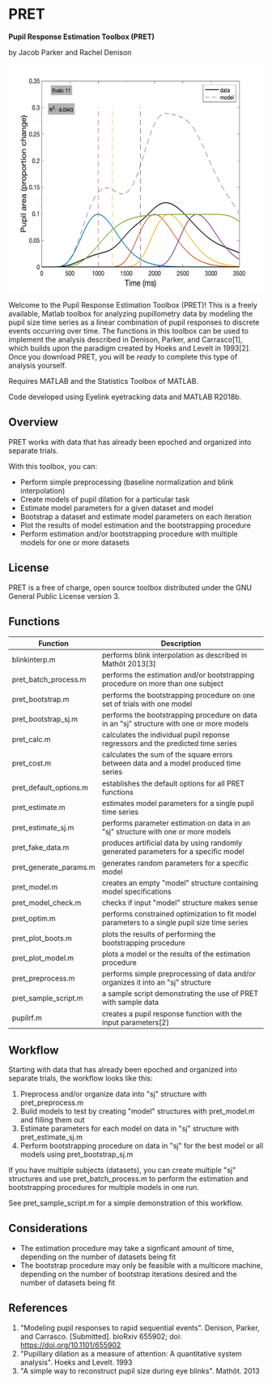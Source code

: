 # PRET #
__Pupil Response Estimation Toolbox (PRET)__

  by Jacob Parker and Rachel Denison
  
  <img src="PRET.gif" width="600" height="450">
  
  Welcome to the Pupil Response Estimation Toolbox (PRET)! This is a freely available, Matlab toolbox for analyzing pupillometry
  data by modeling the pupil size time series as a linear combination of pupil responses to discrete events occurring over time.
  The functions in this toolbox can be used to implement the analysis described in Denison, Parker, and Carrasco[1], which builds upon the
  paradigm created by Hoeks and Levelt in 1993[2]. Once you download PRET, you will be _ready_ to complete this type of analysis         yourself.
  
  Requires MATLAB and the Statistics Toolbox of MATLAB.
  
  Code developed using Eyelink eyetracking data and MATLAB R2018b.
  
## Overview ##
  PRET works with data that has already been epoched and organized into separate trials.

  With this toolbox, you can:
  * Perform simple preprocessing (baseline normalization and blink interpolation)
  * Create models of pupil dilation for a particular task
  * Estimate model parameters for a given dataset and model
  * Bootstrap a dataset and estimate model parameters on each iteration
  * Plot the results of model estimation and the bootstrapping procedure
  * Perform estimation and/or bootstrapping procedure with multiple models for one or more datasets
  
## License ##
  PRET is a free of charge, open source toolbox distributed under the GNU General Public License version 3.
  
## Functions ##
Function | Description
---------|------------
blinkinterp.m | performs blink interpolation as described in Mathôt 2013[3]
pret_batch_process.m | performs the estimation and/or bootstrapping procedure on more than one subject
pret_bootstrap.m | performs the bootstrapping procedure on one set of trials with one model
pret_bootstrap_sj.m | performs the bootstrapping procedure on data in an "sj" structure with one or more models
pret_calc.m | calculates the individual pupil reponse regressors and the predicted time series
pret_cost.m | calculates the sum of the square errors between data and a model produced time series
pret_default_options.m | establishes the default options for all PRET functions
pret_estimate.m | estimates model parameters for a single pupil time series
pret_estimate_sj.m | performs parameter estimation on data in an "sj" structure with one or more models
pret_fake_data.m | produces artificial data by using randomly generated parameters for a specific model
pret_generate_params.m | generates random parameters for a specific model
pret_model.m | creates an empty "model" structure containing model specifications
pret_model_check.m | checks if input "model" structure makes sense
pret_optim.m | performs constrained optimization to fit model parameters to a single pupil size time series
pret_plot_boots.m | plots the results of performing the bootstrapping procedure
pret_plot_model.m | plots a model or the results of the estimation procedure
pret_preprocess.m | performs simple preprocessing of data and/or organizes it into an "sj" structure
pret_sample_script.m | a sample script demonstrating the use of PRET with sample data
pupilrf.m | creates a pupil response function with the input parameters[2]

## Workflow ##
Starting with data that has already been epoched and organized into separate trials, the workflow looks like this:
1. Preprocess and/or organize data into "sj" structure with pret_preprocess.m
2. Build models to test by creating "model" structures with pret_model.m and filling them out
3. Estimate parameters for each model on data in "sj" structure with pret_estimate_sj.m
4. Perform bootstrapping procedure on data in "sj" for the best model or all models using pret_bootstrap_sj.m

If you have multiple subjects (datasets), you can create multiple "sj" structures and use pret_batch_process.m to perform
the estimation and bootstrapping procedures for multiple models in one run.

See pret_sample_script.m for a simple demonstration of this workflow.

## Considerations ##
* The estimation procedure may take a signficant amount of time, depending on the number of datasets being fit
* The bootstrap procedure may only be feasible with a multicore machine, depending on the number of bootstrap iterations desired and the number of datasets being fit

## References ##
  1. "Modeling pupil responses to rapid sequential events". Denison, Parker, and Carrasco. [Submitted]. bioRxiv 655902; doi: https://doi.org/10.1101/655902
  2. "Pupillary dilation as a measure of attention: A quantitative system analysis". Hoeks and Levelt. 1993
  3. "A simple way to reconstruct pupil size during eye blinks". Mathôt. 2013
